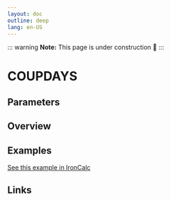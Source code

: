 ```yaml
---
layout: doc
outline: deep
lang: en-US
---
```


::: warning
**Note:** This page is under construction 🚧
:::

# COUPDAYS

## Parameters

## Overview

## Examples

[See this example in IronCalc](https://app.ironcalc.com/?filename=coupdays)

## Links